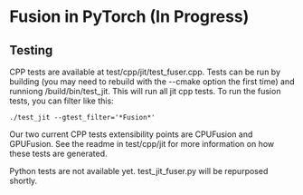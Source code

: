 # Fusion in PyTorch (In Progress)


## Testing

CPP tests are available at test/cpp/jit/test_fuser.cpp. Tests can be run
by building (you may need to rebuild with the --cmake option the first time)
and runniong /build/bin/test_jit. This will run all jit cpp tests. To run
the fusion tests, you can filter like this:

```
./test_jit --gtest_filter='*Fusion*'
```

Our two current CPP tests extensibility points are CPUFusion and GPUFusion.
See the readme in test/cpp/jit for more information on how these tests
are generated.

Python tests are not available yet. test_jit_fuser.py will be repurposed shortly.





<!--
The fuser accepts subgraphs wrapped in "fusion nodes" and tries to execute them by just-in-time (JIT) compiling kernels that run all the graph operations.

## Code Organization

The fuser is designed hierarchically with device-independent logic eventually deferring to device-specific logic and implementation. The device-specific code is (mostly) found in each devices' subdirectory. The device-independent logic has six components:

* The Interface (interface.h/cpp) has functions to register and run fusions, interrogate fusion functionality, and perform debugging.
* The Compiler (compiler.h/cpp) performs "upfront" and "runtime" compilation. When fusions are registered, upfront compilation produces fallback code and and performs some shape inference. When a fusion is run, runtime compilation invokes code generation and the device-specific compilation logic.
* The Code Generator (codegen.h/cpp) produces the string to be compiled on the device.
* The Executor (executor.h/cpp) runs requested fusions. It performs shape inference, expands tensors as necessary, determines the device to run on, acquires a cached compiled kernel or requests the Compiler produce a new one, invokes device-specific code to launch the kernel and updates the stack.
* The Fallback (fallback.h/cpp) runs subgraphs that can't be fused because shape inference didn't determine a common tensor size or the device the tensors are on doesn't support fusion.
* The Kernel Specification Cache (kernel_cache.h/cpp) is a thread-safe cache holding the device-independent specifications produced during upfront compilation. These specifications each have their own thread-safe stores of compiled kernels that the Executor checks before requesting runtime compilation.

The device-specific components have logic for compiling and running code in FusedKernelCPU (cpu/fused_kernel.h/cpp) and FusedKernelCUDA (cuda/fused_kernel.h/cpp).  -->